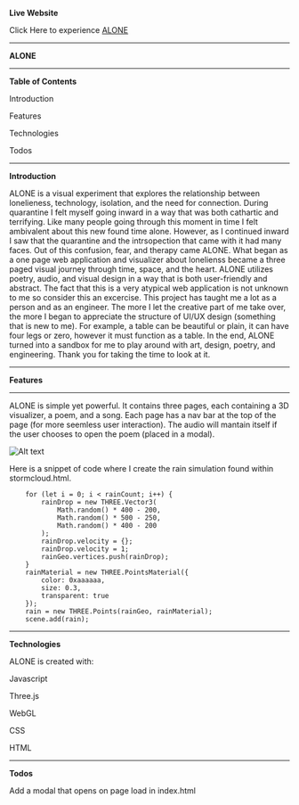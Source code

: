 

**Live Website**

Click Here to experience [ALONE](https://ilyadubinski.github.io/ALONE/)

---

**ALONE**


---

**Table of Contents**

Introduction

Features

Technologies

Todos

---

**Introduction**

ALONE is a visual experiment that explores the relationship between lonelieness, technology, isolation, and the need for connection. During quarantine I felt myself going inward in a way that was both cathartic and terrifying. Like many people going through this moment in time I felt ambivalent about this new found time alone. However, as I continued inward I saw that the quarantine and the intrsopection that came with it had many faces. Out of this confusion, fear, and therapy came ALONE. What began as a one page web application and visualizer about lonelienss became a three paged visual journey through time, space, and the heart. ALONE utilizes poetry, audio, and visual design in a way that is both user-friendly and abstract. The fact that this is a very atypical web application is not unknown to me so consider this an excercise. This project has taught me a lot as a person and as an engineer. The more I let the creative part of me take over, the more I began to appreciate the structure of UI/UX design (something that is new to me). For example, a table can be beautiful or plain, it can have four legs or zero, however it must function as a table. In the end, ALONE turned into a sandbox for me to play around with art, design, poetry, and engineering. Thank you for taking the time to look at it. 

---

**Features**

---
ALONE is simple yet powerful. It contains three pages, each containing a 3D visualizer, a poem, and a song. Each page has a nav bar at the top of the page (for more seemless user interaction). The audio will mantain itself if the user chooses to open the poem (placed in a modal). 

![Alt text](app/assets/images/dash.png "Optional Title")

Here is a snippet of code where I create the rain simulation found within stormcloud.html.  


``` rainGeo = new THREE.Geometry();
    for (let i = 0; i < rainCount; i++) {
        rainDrop = new THREE.Vector3(
            Math.random() * 400 - 200,
            Math.random() * 500 - 250,
            Math.random() * 400 - 200
        );
        rainDrop.velocity = {};
        rainDrop.velocity = 1;
        rainGeo.vertices.push(rainDrop);
    }
    rainMaterial = new THREE.PointsMaterial({
        color: 0xaaaaaa,
        size: 0.3,
        transparent: true
    });
    rain = new THREE.Points(rainGeo, rainMaterial);
    scene.add(rain);
```





---
**Technologies**

ALONE is created with:

Javascript 

Three.js

WebGL

CSS

HTML 

---
**Todos**

Add a modal that opens on page load in index.html


